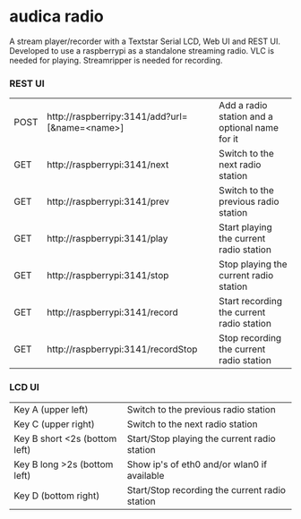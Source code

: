audica radio
============

A stream player/recorder with a Textstar Serial LCD, Web UI and REST UI. Developed to use a raspberrypi as a standalone streaming radio.
VLC is needed for playing. Streamripper is needed for recording.

### REST UI

<table>
<tr><td>POST</td><td>http://raspberripy:3141/add?url=<url>[&amp;name=&lt;name&gt;]</td><td>Add a radio station and a optional name for it</td></tr>
<tr><td>GET</td><td>http://raspberrypi:3141/next</td><td>Switch to the next radio station</td></tr>
<tr><td>GET</td><td>http://raspberrypi:3141/prev</td><td>Switch to the previous radio station</td></tr>
<tr><td>GET</td><td>http://raspberrypi:3141/play</td><td>Start playing the current radio station</td></tr>
<tr><td>GET</td><td>http://raspberrypi:3141/stop</td><td>Stop playing the current radio station</td></tr>
<tr><td>GET</td><td>http://raspberrypi:3141/record</td><td>Start recording the current radio station</td></tr>
<tr><td>GET</td><td>http://raspberrypi:3141/recordStop</td><td>Stop recording the current radio station</td></tr>
</table>

### LCD UI

<table>
<tr><td>Key A (upper left)</td><td>Switch to the previous radio station</td></tr>
<tr><td>Key C (upper right)</td><td>Switch to the next radio station</td></tr>
<tr><td>Key B short &lt;2s (bottom left)</td><td>Start/Stop playing the current radio station</td></tr>
<tr><td>Key B long &gt;2s (bottom left)</td><td>Show ip's of eth0 and/or wlan0 if available</td></tr>
<tr><td>Key D (bottom right)</td><td>Start/Stop recording the current radio station</td></tr>
</table>
